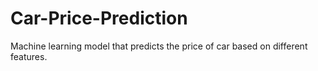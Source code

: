 # Car-Price-Prediction

Machine learning model that predicts the price of car based on different features.
